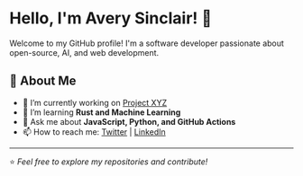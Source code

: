 # Hello, I'm Avery Sinclair! 👋

Welcome to my GitHub profile! I'm a software developer passionate about open-source, AI, and web development.

## 🚀 About Me
- 🔭 I’m currently working on [Project XYZ](https://github.com/yourproject)
- 🌱 I’m learning **Rust and Machine Learning**
- 💬 Ask me about **JavaScript, Python, and GitHub Actions**
- 📫 How to reach me: [Twitter](https://twitter.com/yourhandle) | [LinkedIn](https://linkedin.com/in/yourprofile)

---
⭐️ _Feel free to explore my repositories and contribute!_
